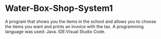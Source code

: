 # Water-Box-Shop-System1
A program that shows you the items in the school and allows you to choose the items you want and prints an invoice with the tax.
A programming language was used: Java.
IDE:Visual Studio Code.

